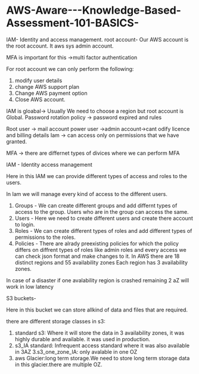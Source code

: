 # AWS-Aware---Knowledge-Based-Assessment-101-BASICS-

IAM- Identity and access management.
root account- Our AWS account is the root account.
It aws sys admin account.

MFA is important for this ->multi factor authentication

For root account we can only perform the following:

1. modify user details
2. change AWS support plan
3. Change AWS payment option
4. Close AWS account.

IAM is gloabal-> 
Usually We need to choose a region but root account is Global.
Password rotation policy -> password expired and rules


Root user -> mail account
power user ->admin account->cant odify licence and billing details
Iam -> can access only on permissions that we have granted.

MFA -> there are differnet types of divices where we can perform MFA

IAM - Identity access management

Here in this IAM we can provide different types of access and roles to the users.

In Iam we will manage every kind of access to the different users.

1. Groups - We can create different groups and add differnt types of access to the group. Users who are in the group can access the same.
2. Users - Here we need to create different users and create there account to login.
3. Roles - We can create different types of roles and add different types of permissions to the roles.
4. Policies - There are alrady preexisting policies for which the policy differs on diffrent types of roles like admin roles and every access we can check json format and make changes to it.
In AWS there are 18 distinct regions and 55 availability zones
Each region has 3 availability zones.

In case of a disaster if one avalability region is crashed remaining 2 aZ will work in low latency

S3 buckets-

Here in this bucket we can store allkind of data and files that are required.

there are different storage classes in s3:
1. standard s3: Where it will store the data in 3 availability zones, it was highly durable and available. it was used in production.
2. s3_IA standard: Infrequent access standard where it was also available in 3AZ
3.s3_one_zone_IA: only avalable in one OZ
4. aws Glacier:long term storage.We need to store long term storage data in this glacier.there are multiple OZ.


